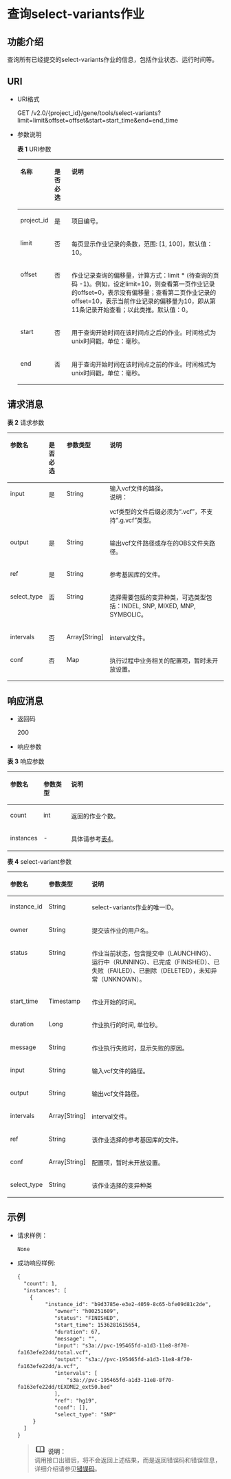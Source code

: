# 查询select-variants作业<a name="dli_02_0148"></a>

## 功能介绍<a name="section6968756197"></a>

查询所有已经提交的select-variants作业的信息，包括作业状态、运行时间等。

## URI<a name="section169693561590"></a>

-   URI格式

    GET /v2.0/\{project\_id\}/gene/tools/select-variants?limit=limit&offset=offset&start=start\_time&end=end\_time

-   参数说明

    **表 1**  URI参数

    <a name="table129761556598"></a>
    <table><thead align="left"><tr id="row1826735713913"><th class="cellrowborder" valign="top" width="11.252525252525253%" id="mcps1.2.4.1.1"><p id="p226717571598"><a name="p226717571598"></a><a name="p226717571598"></a>名称</p>
    </th>
    <th class="cellrowborder" valign="top" width="8.535353535353536%" id="mcps1.2.4.1.2"><p id="p8267195712917"><a name="p8267195712917"></a><a name="p8267195712917"></a>是否必选</p>
    </th>
    <th class="cellrowborder" valign="top" width="80.21212121212122%" id="mcps1.2.4.1.3"><p id="p11267457995"><a name="p11267457995"></a><a name="p11267457995"></a>说明</p>
    </th>
    </tr>
    </thead>
    <tbody><tr id="row1026714572915"><td class="cellrowborder" valign="top" width="11.252525252525253%" headers="mcps1.2.4.1.1 "><p id="p17267757296"><a name="p17267757296"></a><a name="p17267757296"></a>project_id</p>
    </td>
    <td class="cellrowborder" valign="top" width="8.535353535353536%" headers="mcps1.2.4.1.2 "><p id="p14267557694"><a name="p14267557694"></a><a name="p14267557694"></a>是</p>
    </td>
    <td class="cellrowborder" valign="top" width="80.21212121212122%" headers="mcps1.2.4.1.3 "><p id="p82675571912"><a name="p82675571912"></a><a name="p82675571912"></a>项目编号。</p>
    </td>
    </tr>
    <tr id="row1226716573912"><td class="cellrowborder" valign="top" width="11.252525252525253%" headers="mcps1.2.4.1.1 "><p id="p1826713571397"><a name="p1826713571397"></a><a name="p1826713571397"></a>limit</p>
    </td>
    <td class="cellrowborder" valign="top" width="8.535353535353536%" headers="mcps1.2.4.1.2 "><p id="p1026795710912"><a name="p1026795710912"></a><a name="p1026795710912"></a>否</p>
    </td>
    <td class="cellrowborder" valign="top" width="80.21212121212122%" headers="mcps1.2.4.1.3 "><p id="p22671457796"><a name="p22671457796"></a><a name="p22671457796"></a>每页显示作业记录的条数，范围: [1, 100]，默认值：10。</p>
    </td>
    </tr>
    <tr id="row1426711571890"><td class="cellrowborder" valign="top" width="11.252525252525253%" headers="mcps1.2.4.1.1 "><p id="p8267357993"><a name="p8267357993"></a><a name="p8267357993"></a>offset</p>
    </td>
    <td class="cellrowborder" valign="top" width="8.535353535353536%" headers="mcps1.2.4.1.2 "><p id="p132678578917"><a name="p132678578917"></a><a name="p132678578917"></a>否</p>
    </td>
    <td class="cellrowborder" valign="top" width="80.21212121212122%" headers="mcps1.2.4.1.3 "><p id="p2268155713918"><a name="p2268155713918"></a><a name="p2268155713918"></a>作业记录查询的偏移量，计算方式：limit * (待查询的页码 -1)。例如，设定limit=10，则查看第一页作业记录的offset=0，表示没有偏移量；查看第二页作业记录的offset=10，表示当前作业记录的偏移量为10，即从第11条记录开始查看；以此类推。默认值：0。</p>
    </td>
    </tr>
    <tr id="row1826855715912"><td class="cellrowborder" valign="top" width="11.252525252525253%" headers="mcps1.2.4.1.1 "><p id="p192681657995"><a name="p192681657995"></a><a name="p192681657995"></a>start</p>
    </td>
    <td class="cellrowborder" valign="top" width="8.535353535353536%" headers="mcps1.2.4.1.2 "><p id="p22680574914"><a name="p22680574914"></a><a name="p22680574914"></a>否</p>
    </td>
    <td class="cellrowborder" valign="top" width="80.21212121212122%" headers="mcps1.2.4.1.3 "><p id="p172681157494"><a name="p172681157494"></a><a name="p172681157494"></a>用于查询开始时间在该时间点之后的作业。时间格式为unix时间戳，单位：毫秒。</p>
    </td>
    </tr>
    <tr id="row22682057196"><td class="cellrowborder" valign="top" width="11.252525252525253%" headers="mcps1.2.4.1.1 "><p id="p132686579919"><a name="p132686579919"></a><a name="p132686579919"></a>end</p>
    </td>
    <td class="cellrowborder" valign="top" width="8.535353535353536%" headers="mcps1.2.4.1.2 "><p id="p112689571297"><a name="p112689571297"></a><a name="p112689571297"></a>否</p>
    </td>
    <td class="cellrowborder" valign="top" width="80.21212121212122%" headers="mcps1.2.4.1.3 "><p id="p1426817576910"><a name="p1426817576910"></a><a name="p1426817576910"></a>用于查询开始时间在该时间点之前的作业。时间格式为unix时间戳，单位：毫秒。</p>
    </td>
    </tr>
    </tbody>
    </table>


## 请求消息<a name="section3414034164017"></a>

**表 2**  请求参数

<a name="table19317132814368"></a>
<table><thead align="left"><tr id="row6476182803617"><th class="cellrowborder" valign="top" width="14.000000000000002%" id="mcps1.2.5.1.1"><p id="p7476142811364"><a name="p7476142811364"></a><a name="p7476142811364"></a>参数名</p>
</th>
<th class="cellrowborder" valign="top" width="9%" id="mcps1.2.5.1.2"><p id="p16476102818360"><a name="p16476102818360"></a><a name="p16476102818360"></a>是否必选</p>
</th>
<th class="cellrowborder" valign="top" width="14.000000000000002%" id="mcps1.2.5.1.3"><p id="p147652813365"><a name="p147652813365"></a><a name="p147652813365"></a>参数类型</p>
</th>
<th class="cellrowborder" valign="top" width="63%" id="mcps1.2.5.1.4"><p id="p447622833612"><a name="p447622833612"></a><a name="p447622833612"></a>说明</p>
</th>
</tr>
</thead>
<tbody><tr id="row17476828143615"><td class="cellrowborder" valign="top" width="14.000000000000002%" headers="mcps1.2.5.1.1 "><p id="p19476162803619"><a name="p19476162803619"></a><a name="p19476162803619"></a>input</p>
</td>
<td class="cellrowborder" valign="top" width="9%" headers="mcps1.2.5.1.2 "><p id="p9476328153611"><a name="p9476328153611"></a><a name="p9476328153611"></a>是</p>
</td>
<td class="cellrowborder" valign="top" width="14.000000000000002%" headers="mcps1.2.5.1.3 "><p id="p847672812361"><a name="p847672812361"></a><a name="p847672812361"></a>String</p>
</td>
<td class="cellrowborder" valign="top" width="63%" headers="mcps1.2.5.1.4 "><div class="p" id="p19676154814477"><a name="p19676154814477"></a><a name="p19676154814477"></a>输入vcf文件的路径。<div class="note" id="note1080012315201"><a name="note1080012315201"></a><a name="note1080012315201"></a><span class="notetitle"> 说明： </span><div class="notebody"><p id="p118011631132019"><a name="p118011631132019"></a><a name="p118011631132019"></a>vcf类型的文件后缀必须为“.vcf”，不支持“.g.vcf”类型。</p>
</div></div>
</div>
</td>
</tr>
<tr id="row8477328193612"><td class="cellrowborder" valign="top" width="14.000000000000002%" headers="mcps1.2.5.1.1 "><p id="p16477152815366"><a name="p16477152815366"></a><a name="p16477152815366"></a>output</p>
</td>
<td class="cellrowborder" valign="top" width="9%" headers="mcps1.2.5.1.2 "><p id="p16477122823611"><a name="p16477122823611"></a><a name="p16477122823611"></a>是</p>
</td>
<td class="cellrowborder" valign="top" width="14.000000000000002%" headers="mcps1.2.5.1.3 "><p id="p6477182853620"><a name="p6477182853620"></a><a name="p6477182853620"></a>String</p>
</td>
<td class="cellrowborder" valign="top" width="63%" headers="mcps1.2.5.1.4 "><p id="p17797847195112"><a name="p17797847195112"></a><a name="p17797847195112"></a>输出vcf文件路径或存在的OBS文件夹路径。</p>
</td>
</tr>
<tr id="row184771028183617"><td class="cellrowborder" valign="top" width="14.000000000000002%" headers="mcps1.2.5.1.1 "><p id="p1847712823618"><a name="p1847712823618"></a><a name="p1847712823618"></a>ref</p>
</td>
<td class="cellrowborder" valign="top" width="9%" headers="mcps1.2.5.1.2 "><p id="p34771828193615"><a name="p34771828193615"></a><a name="p34771828193615"></a>是</p>
</td>
<td class="cellrowborder" valign="top" width="14.000000000000002%" headers="mcps1.2.5.1.3 "><p id="p847702863615"><a name="p847702863615"></a><a name="p847702863615"></a>String</p>
</td>
<td class="cellrowborder" valign="top" width="63%" headers="mcps1.2.5.1.4 "><p id="p11477152863617"><a name="p11477152863617"></a><a name="p11477152863617"></a>参考基因库的文件。</p>
</td>
</tr>
<tr id="row113875567118"><td class="cellrowborder" valign="top" width="14.000000000000002%" headers="mcps1.2.5.1.1 "><p id="p7387165671116"><a name="p7387165671116"></a><a name="p7387165671116"></a>select_type</p>
</td>
<td class="cellrowborder" valign="top" width="9%" headers="mcps1.2.5.1.2 "><p id="p11387195621110"><a name="p11387195621110"></a><a name="p11387195621110"></a>否</p>
</td>
<td class="cellrowborder" valign="top" width="14.000000000000002%" headers="mcps1.2.5.1.3 "><p id="p1159104333311"><a name="p1159104333311"></a><a name="p1159104333311"></a>String</p>
</td>
<td class="cellrowborder" valign="top" width="63%" headers="mcps1.2.5.1.4 "><p id="p7387145631112"><a name="p7387145631112"></a><a name="p7387145631112"></a>选择需要包括的变异种类，可选类型包括：INDEL, SNP, MIXED, MNP, SYMBOLIC。</p>
</td>
</tr>
<tr id="row1811316545118"><td class="cellrowborder" valign="top" width="14.000000000000002%" headers="mcps1.2.5.1.1 "><p id="p101137542114"><a name="p101137542114"></a><a name="p101137542114"></a>intervals</p>
</td>
<td class="cellrowborder" valign="top" width="9%" headers="mcps1.2.5.1.2 "><p id="p121131554161110"><a name="p121131554161110"></a><a name="p121131554161110"></a>否</p>
</td>
<td class="cellrowborder" valign="top" width="14.000000000000002%" headers="mcps1.2.5.1.3 "><p id="p38151847135110"><a name="p38151847135110"></a><a name="p38151847135110"></a>Array[String]</p>
</td>
<td class="cellrowborder" valign="top" width="63%" headers="mcps1.2.5.1.4 "><p id="p08161547165113"><a name="p08161547165113"></a><a name="p08161547165113"></a>interval文件。</p>
</td>
</tr>
<tr id="row15477828153615"><td class="cellrowborder" valign="top" width="14.000000000000002%" headers="mcps1.2.5.1.1 "><p id="p174775286367"><a name="p174775286367"></a><a name="p174775286367"></a>conf</p>
</td>
<td class="cellrowborder" valign="top" width="9%" headers="mcps1.2.5.1.2 "><p id="p10477162833610"><a name="p10477162833610"></a><a name="p10477162833610"></a>否</p>
</td>
<td class="cellrowborder" valign="top" width="14.000000000000002%" headers="mcps1.2.5.1.3 "><p id="p947716288367"><a name="p947716288367"></a><a name="p947716288367"></a>Map</p>
</td>
<td class="cellrowborder" valign="top" width="63%" headers="mcps1.2.5.1.4 "><p id="p8477142817362"><a name="p8477142817362"></a><a name="p8477142817362"></a>执行过程中业务相关的配置项，暂时未开放设置。</p>
</td>
</tr>
</tbody>
</table>

## 响应消息<a name="section2101574914"></a>

-   返回码

    200

-   响应参数

**表 3**  响应参数

<a name="table192695719914"></a>
<table><thead align="left"><tr id="row82696574918"><th class="cellrowborder" valign="top" width="15.120000000000001%" id="mcps1.2.4.1.1"><p id="p102691857892"><a name="p102691857892"></a><a name="p102691857892"></a>参数名</p>
</th>
<th class="cellrowborder" valign="top" width="12.790000000000001%" id="mcps1.2.4.1.2"><p id="p12269185711914"><a name="p12269185711914"></a><a name="p12269185711914"></a>参数类型</p>
</th>
<th class="cellrowborder" valign="top" width="72.09%" id="mcps1.2.4.1.3"><p id="p192698571294"><a name="p192698571294"></a><a name="p192698571294"></a>说明</p>
</th>
</tr>
</thead>
<tbody><tr id="row5269257198"><td class="cellrowborder" valign="top" width="15.120000000000001%" headers="mcps1.2.4.1.1 "><p id="p1226915571998"><a name="p1226915571998"></a><a name="p1226915571998"></a>count</p>
</td>
<td class="cellrowborder" valign="top" width="12.790000000000001%" headers="mcps1.2.4.1.2 "><p id="p1726911578913"><a name="p1726911578913"></a><a name="p1726911578913"></a>int</p>
</td>
<td class="cellrowborder" valign="top" width="72.09%" headers="mcps1.2.4.1.3 "><p id="p527011570915"><a name="p527011570915"></a><a name="p527011570915"></a>返回的作业个数。</p>
</td>
</tr>
<tr id="row89762011203411"><td class="cellrowborder" valign="top" width="15.120000000000001%" headers="mcps1.2.4.1.1 "><p id="p109761711113420"><a name="p109761711113420"></a><a name="p109761711113420"></a>instances</p>
</td>
<td class="cellrowborder" valign="top" width="12.790000000000001%" headers="mcps1.2.4.1.2 "><p id="p19976101143410"><a name="p19976101143410"></a><a name="p19976101143410"></a>-</p>
</td>
<td class="cellrowborder" valign="top" width="72.09%" headers="mcps1.2.4.1.3 "><p id="p4976111183419"><a name="p4976111183419"></a><a name="p4976111183419"></a>具体请参考<a href="#table1066213340337">表4</a>。</p>
</td>
</tr>
</tbody>
</table>

**表 4**  select-variant参数

<a name="table1066213340337"></a>
<table><thead align="left"><tr id="row1966683414337"><th class="cellrowborder" valign="top" width="15.120000000000001%" id="mcps1.2.4.1.1"><p id="p466873416331"><a name="p466873416331"></a><a name="p466873416331"></a>参数名</p>
</th>
<th class="cellrowborder" valign="top" width="12.790000000000001%" id="mcps1.2.4.1.2"><p id="p766812345333"><a name="p766812345333"></a><a name="p766812345333"></a>参数类型</p>
</th>
<th class="cellrowborder" valign="top" width="72.09%" id="mcps1.2.4.1.3"><p id="p1669193412333"><a name="p1669193412333"></a><a name="p1669193412333"></a>说明</p>
</th>
</tr>
</thead>
<tbody><tr id="row1167516342336"><td class="cellrowborder" valign="top" width="15.120000000000001%" headers="mcps1.2.4.1.1 "><p id="p15677193417334"><a name="p15677193417334"></a><a name="p15677193417334"></a>instance_id</p>
</td>
<td class="cellrowborder" valign="top" width="12.790000000000001%" headers="mcps1.2.4.1.2 "><p id="p367743414333"><a name="p367743414333"></a><a name="p367743414333"></a>String</p>
</td>
<td class="cellrowborder" valign="top" width="72.09%" headers="mcps1.2.4.1.3 "><p id="p967823493319"><a name="p967823493319"></a><a name="p967823493319"></a>select-variants作业的唯一ID。</p>
</td>
</tr>
<tr id="row368312346331"><td class="cellrowborder" valign="top" width="15.120000000000001%" headers="mcps1.2.4.1.1 "><p id="p1968353413316"><a name="p1968353413316"></a><a name="p1968353413316"></a>owner</p>
</td>
<td class="cellrowborder" valign="top" width="12.790000000000001%" headers="mcps1.2.4.1.2 "><p id="p96841349338"><a name="p96841349338"></a><a name="p96841349338"></a>String</p>
</td>
<td class="cellrowborder" valign="top" width="72.09%" headers="mcps1.2.4.1.3 "><p id="p146851234133312"><a name="p146851234133312"></a><a name="p146851234133312"></a>提交该作业的用户名。</p>
</td>
</tr>
<tr id="row10685123433312"><td class="cellrowborder" valign="top" width="15.120000000000001%" headers="mcps1.2.4.1.1 "><p id="p13687103417339"><a name="p13687103417339"></a><a name="p13687103417339"></a>status</p>
</td>
<td class="cellrowborder" valign="top" width="12.790000000000001%" headers="mcps1.2.4.1.2 "><p id="p12687934153313"><a name="p12687934153313"></a><a name="p12687934153313"></a>String</p>
</td>
<td class="cellrowborder" valign="top" width="72.09%" headers="mcps1.2.4.1.3 "><p id="p14689183493310"><a name="p14689183493310"></a><a name="p14689183493310"></a>作业当前状态，包含提交中（LAUNCHING）、运行中（RUNNING）、已完成（FINISHED）、已失败（FAILED）、已删除（DELETED），未知异常（UNKNOWN）。</p>
</td>
</tr>
<tr id="row136941349334"><td class="cellrowborder" valign="top" width="15.120000000000001%" headers="mcps1.2.4.1.1 "><p id="p1169493413319"><a name="p1169493413319"></a><a name="p1169493413319"></a>start_time</p>
</td>
<td class="cellrowborder" valign="top" width="12.790000000000001%" headers="mcps1.2.4.1.2 "><p id="p1695113410330"><a name="p1695113410330"></a><a name="p1695113410330"></a>Timestamp</p>
</td>
<td class="cellrowborder" valign="top" width="72.09%" headers="mcps1.2.4.1.3 "><p id="p669503417331"><a name="p669503417331"></a><a name="p669503417331"></a>作业开始的时间。</p>
</td>
</tr>
<tr id="row969673423316"><td class="cellrowborder" valign="top" width="15.120000000000001%" headers="mcps1.2.4.1.1 "><p id="p106971534183316"><a name="p106971534183316"></a><a name="p106971534183316"></a>duration</p>
</td>
<td class="cellrowborder" valign="top" width="12.790000000000001%" headers="mcps1.2.4.1.2 "><p id="p76986349336"><a name="p76986349336"></a><a name="p76986349336"></a>Long</p>
</td>
<td class="cellrowborder" valign="top" width="72.09%" headers="mcps1.2.4.1.3 "><p id="p27001334113310"><a name="p27001334113310"></a><a name="p27001334113310"></a>作业执行的时间, 单位秒。</p>
</td>
</tr>
<tr id="row117002348336"><td class="cellrowborder" valign="top" width="15.120000000000001%" headers="mcps1.2.4.1.1 "><p id="p17009343338"><a name="p17009343338"></a><a name="p17009343338"></a>message</p>
</td>
<td class="cellrowborder" valign="top" width="12.790000000000001%" headers="mcps1.2.4.1.2 "><p id="p970103453316"><a name="p970103453316"></a><a name="p970103453316"></a>String</p>
</td>
<td class="cellrowborder" valign="top" width="72.09%" headers="mcps1.2.4.1.3 "><p id="p107031134133310"><a name="p107031134133310"></a><a name="p107031134133310"></a>作业执行失败时，显示失败的原因。</p>
</td>
</tr>
<tr id="row5115163155015"><td class="cellrowborder" valign="top" width="15.120000000000001%" headers="mcps1.2.4.1.1 "><p id="p6115103117501"><a name="p6115103117501"></a><a name="p6115103117501"></a>input</p>
</td>
<td class="cellrowborder" valign="top" width="12.790000000000001%" headers="mcps1.2.4.1.2 "><p id="p1011513155010"><a name="p1011513155010"></a><a name="p1011513155010"></a>String</p>
</td>
<td class="cellrowborder" valign="top" width="72.09%" headers="mcps1.2.4.1.3 "><p id="p18115193135012"><a name="p18115193135012"></a><a name="p18115193135012"></a>输入vcf文件的路径。</p>
</td>
</tr>
<tr id="row1140075013500"><td class="cellrowborder" valign="top" width="15.120000000000001%" headers="mcps1.2.4.1.1 "><p id="p184001150185010"><a name="p184001150185010"></a><a name="p184001150185010"></a>output</p>
</td>
<td class="cellrowborder" valign="top" width="12.790000000000001%" headers="mcps1.2.4.1.2 "><p id="p1040011508506"><a name="p1040011508506"></a><a name="p1040011508506"></a>String</p>
</td>
<td class="cellrowborder" valign="top" width="72.09%" headers="mcps1.2.4.1.3 "><p id="p18477728173614"><a name="p18477728173614"></a><a name="p18477728173614"></a>输出vcf文件路径。</p>
</td>
</tr>
<tr id="row1573014569508"><td class="cellrowborder" valign="top" width="15.120000000000001%" headers="mcps1.2.4.1.1 "><p id="p20730195675017"><a name="p20730195675017"></a><a name="p20730195675017"></a>intervals</p>
</td>
<td class="cellrowborder" valign="top" width="12.790000000000001%" headers="mcps1.2.4.1.2 "><p id="p18251550348"><a name="p18251550348"></a><a name="p18251550348"></a>Array[String]</p>
</td>
<td class="cellrowborder" valign="top" width="72.09%" headers="mcps1.2.4.1.3 "><p id="p131132054111117"><a name="p131132054111117"></a><a name="p131132054111117"></a>interval文件。</p>
</td>
</tr>
<tr id="row20515517511"><td class="cellrowborder" valign="top" width="15.120000000000001%" headers="mcps1.2.4.1.1 "><p id="p185116520515"><a name="p185116520515"></a><a name="p185116520515"></a>ref</p>
</td>
<td class="cellrowborder" valign="top" width="12.790000000000001%" headers="mcps1.2.4.1.2 "><p id="p17526518512"><a name="p17526518512"></a><a name="p17526518512"></a>String</p>
</td>
<td class="cellrowborder" valign="top" width="72.09%" headers="mcps1.2.4.1.3 "><p id="p1273015675016"><a name="p1273015675016"></a><a name="p1273015675016"></a>该作业选择的参考基因库的文件。</p>
</td>
</tr>
<tr id="row37698105514"><td class="cellrowborder" valign="top" width="15.120000000000001%" headers="mcps1.2.4.1.1 "><p id="p177691210175117"><a name="p177691210175117"></a><a name="p177691210175117"></a>conf</p>
</td>
<td class="cellrowborder" valign="top" width="12.790000000000001%" headers="mcps1.2.4.1.2 "><p id="p14744859175119"><a name="p14744859175119"></a><a name="p14744859175119"></a>Array[String]</p>
</td>
<td class="cellrowborder" valign="top" width="72.09%" headers="mcps1.2.4.1.3 "><p id="p1776981005112"><a name="p1776981005112"></a><a name="p1776981005112"></a>配置项，暂时未开放设置。</p>
</td>
</tr>
<tr id="row1636218186511"><td class="cellrowborder" valign="top" width="15.120000000000001%" headers="mcps1.2.4.1.1 "><p id="p536212183516"><a name="p536212183516"></a><a name="p536212183516"></a>select_type</p>
</td>
<td class="cellrowborder" valign="top" width="12.790000000000001%" headers="mcps1.2.4.1.2 "><p id="p153621918175118"><a name="p153621918175118"></a><a name="p153621918175118"></a>String</p>
</td>
<td class="cellrowborder" valign="top" width="72.09%" headers="mcps1.2.4.1.3 "><p id="p183621718145119"><a name="p183621718145119"></a><a name="p183621718145119"></a>该作业选择的变异种类</p>
</td>
</tr>
</tbody>
</table>

## 示例<a name="section320217117419"></a>

-   请求样例：

    ```
    None
    ```


-   成功响应样例:

    ```
    {
      "count": 1,
      "instances": [
        {  
             "instance_id": "b9d3785e-e3e2-4059-8c65-bfe09d81c2de",
                "owner": "h00251609",
                "status": "FINISHED",
                "start_time": 1536281615654,
                "duration": 67,
                "message": "",
                "input": "s3a://pvc-195465fd-a1d3-11e8-8f70-fa163efe22dd/total.vcf",
                "output": "s3a://pvc-195465fd-a1d3-11e8-8f70-fa163efe22dd/a.vcf",
                "intervals": [
                    "s3a://pvc-195465fd-a1d3-11e8-8f70-fa163efe22dd/tEXOME2_ext50.bed"
                ],
                "ref": "hg19",
                "conf": [],
                "select_type": "SNP"
         }
      ]
    }
    ```

    >![](public_sys-resources/icon-note.gif) **说明：**   
    >调用接口出错后，将不会返回上述结果，而是返回错误码和错误信息，详细介绍请参见[错误码](错误码.md)。  


